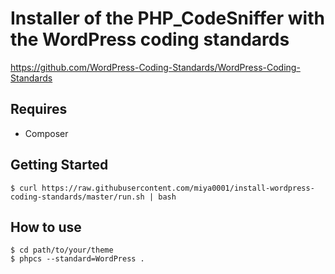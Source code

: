 # Installer of the PHP_CodeSniffer with the WordPress coding standards

https://github.com/WordPress-Coding-Standards/WordPress-Coding-Standards

## Requires

* Composer

## Getting Started

```
$ curl https://raw.githubusercontent.com/miya0001/install-wordpress-coding-standards/master/run.sh | bash
```

## How to use

```
$ cd path/to/your/theme
$ phpcs --standard=WordPress .
```
